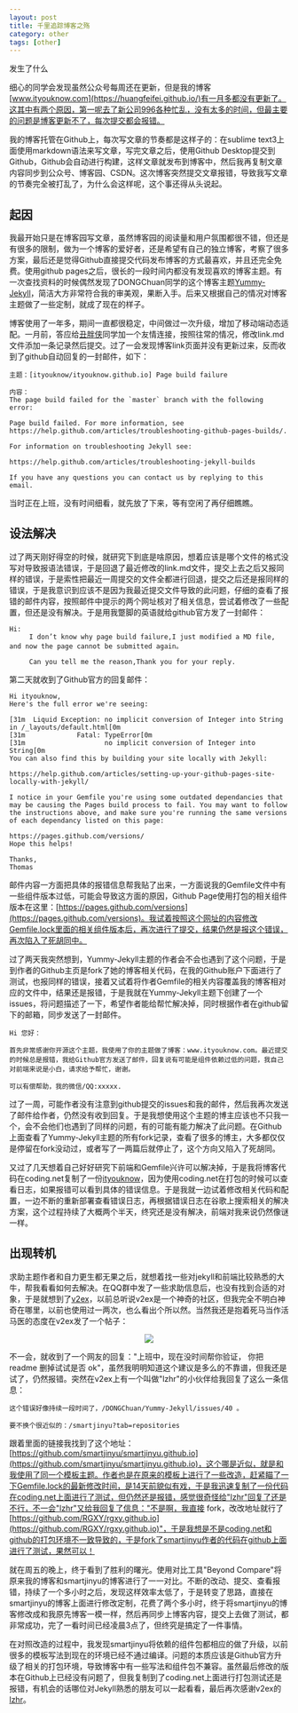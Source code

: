 ```yaml
---
layout: post
title: 千里追踪博客之殇
category: other
tags: [other]
---
```


发生了什么

细心的同学会发现虽然公众号每周还在更新，但是我的博客[www.ityouknow.com](https://huangfeifei.github.io/)有一月多都没有更新了。这其中有两个原因，第一呢去了新公司996各种忙乱，没有太多的时间，但最主要的问题是博客更新不了，每次提交都会报错。

我的博客托管在Github上，每次写文章的节奏都是这样子的：在sublime text3上面使用markdown语法来写文章，写完文章之后，使用Github Desktop提交到Github，Github会自动进行构建，这样文章就发布到博客中，然后我再复制文章内容同步到公众号、博客园、CSDN。这次博客突然提交文章报错，导致我写文章的节奏完全被打乱了，为什么会这样呢，这个事还得从头说起。


## 起因

我最开始只是在博客园写文章，虽然博客园的阅读量和用户氛围都很不错，但还是有很多的限制，做为一个博客的爱好者，还是希望有自己的独立博客，考察了很多方案，最后还是觉得Github直接提交代码发布博客的方式最喜欢，并且还完全免费。使用github pages之后，很长的一段时间内都没有发现喜欢的博客主题。有一次查找资料的时候偶然发现了DONGChuan同学的这个博客主题[Yummy-Jekyll](https://github.com/DONGChuan/Yummy-Jekyll)，简洁大方非常符合我的审美观，果断入手。后来又根据自己的情况对博客主题做了一些定制，就成了现在的样子。

博客使用了一年多，期间一直都很稳定，中间做过一次升级，增加了移动端动态适配。一月前，答应给[丑胖侠](http://blog.csdn.net/wo541075754)同学加一个友情连接，按照往常的情况，修改link.md文件添加一条记录然后提交。过了一会发现博客link页面并没有更新过来，反而收到了github自动回复的一封邮件，如下：

``` text
主题：[ityouknow/ityouknow.github.io] Page build failure

内容：
The page build failed for the `master` branch with the following error: 

Page build failed. For more information, see https://help.github.com/articles/troubleshooting-github-pages-builds/.

For information on troubleshooting Jekyll see:

https://help.github.com/articles/troubleshooting-jekyll-builds 

If you have any questions you can contact us by replying to this email.
```

当时正在上班，没有时间细看，就先放了下来，等有空闲了再仔细瞧瞧。

## 设法解决

过了两天刚好得空的时候，就研究下到底是啥原因，想着应该是哪个文件的格式没写对导致报语法错误，于是回退了最近修改的link.md文件，提交上去之后又报同样的错误，于是索性把最近一周提交的文件全都进行回退，提交之后还是报同样的错误，于是我意识到应该不是因为我最近提交文件导致的此问题，仔细的查看了报错的邮件内容，按照邮件中提示的两个网址核对了相关信息，尝试着修改了一些配置，但还是没有解决。于是用我蹩脚的英语就给github官方发了一封邮件：

``` text
Hi:
     I don’t know why page build failure,I just modified a MD file, and now the page cannot be submitted again。

     Can you tell me the reason,Thank you for your reply.
```

第二天就收到了Github官方的回复邮件：

``` text
Hi ityouknow,
Here's the full error we're seeing:

[31m  Liquid Exception: no implicit conversion of Integer into String in /_layouts/default.html[0m
[31m             Fatal: TypeError[0m
[31m                    no implicit conversion of Integer into String[0m
You can also find this by building your site locally with Jekyll:

https://help.github.com/articles/setting-up-your-github-pages-site-locally-with-jekyll/

I notice in your Gemfile you're using some outdated dependancies that may be causing the Pages build process to fail. You may want to follow the instructions above, and make sure you're running the same versions of each dependancy listed on this page:

https://pages.github.com/versions/
Hope this helps!

Thanks,
Thomas
```

邮件内容一方面把具体的报错信息帮我贴了出来，一方面说我的Gemfile文件中有一些组件版本过低，可能会导致这方面的原因，Github Page使用打包的相关组件版本在这里：[https://pages.github.com/versions](https://pages.github.com/versions)。我试着按照这个网址的内容修改Gemfile.lock里面的相关组件版本后，再次进行了提交，结果仍然是报这个错误，再次陷入了死胡同中。

过了两天我突然想到，Yummy-Jekyll主题的作者会不会也遇到了这个问题，于是到作者的Github主页是fork了她的博客相关代码，在我的Github账户下面进行了测试，也报同样的错误，接着又试着将作者Gemfile的相关内容覆盖我的博客相对应的文件中，结果还是报错，于是我就在Yummy-Jekyll主题下创建了一个issues，将问题描述了一下，希望作者能给帮忙解决掉，同时根据作者在github留下的邮箱，同步发送了一封邮件。

``` text
Hi 您好：

首先非常感谢你开源这个主题，我使用了你的主题做了博客：www.ityouknow.com。最近提交的时候总是报错，我给Github官方发送了邮件，回复说有可能是组件依赖过低的问题，我自己对前端来说是小白，请求给予帮忙，谢谢。

可以有偿帮助，我的微信/QQ:xxxxx.
```

过了一周，可能作者没有注意到github提交的issues和我的邮件，然后我再次发送了邮件给作者，仍然没有收到回复。于是我想使用这个主题的博主应该也不只我一个，会不会他们也遇到了同样的问题，有的可能有能力解决了此问题。在Github上面查看了Yummy-Jekyll主题的所有fork记录，查看了很多的博主，大多都仅仅是停留在fork没动过，或者写了一两篇后就停止了，这个方向又陷入了死胡同。

又过了几天想着自己好好研究下前端和Gemfile兴许可以解决掉，于是我将博客代码在coding.net复制了一份[ityouknow](https://coding.net/u/ityouknow/p/ityouknow/git)，因为使用coding.net在打包的时候可以查看日志，如果报错可以看到具体的错误信息。于是我就一边试着修改相关代码和配置，一边不断的重新部署查看错误日志，再根据错误日志在谷歌上搜索相关的解决方案，这个过程持续了大概两个半天，终究还是没有解决，前端对我来说仍然像谜一样。

## 出现转机

求助主题作者和自力更生都无果之后，就想着找一些对jekyll和前端比较熟悉的大牛，帮我看看如何去解决。在QQ群中发了一些求助信息后，也没有找到合适的对象，于是就想到了[v2ex](https://www.v2ex.com/)，以前总听说v2ex是一个神奇的社区，但我完全不明白神奇在哪里，以前也使用过一两次，也么看出个所以然。当然我还是抱着死马当作活马医的态度在v2ex发了一个帖子：

<div align="center">
  <img src="https://huangfeifei.github.io/assets/images/2017/v2ex.png">
</div>

不一会，就收到了一个网友的回复："上班中，现在没时间帮你验证， 你把 readme 删掉试试是否 ok"，虽然我明明知道这个建议是多么的不靠谱，但我还是试了，仍然报错。突然在v2ex上有一个叫做"lzhr"的小伙伴给我回复了这么一条信息：

``` text
这个错误好像持续一段时间了，/DONGChuan/Yummy-Jekyll/issues/40 。 

要不换个很近似的：/smartjinyu?tab=repositories
```

跟着里面的链接我找到了这个地址：[https://github.com/smartjinyu/smartjinyu.github.io](https://github.com/smartjinyu/smartjinyu.github.io)，这个哪是近似，就是和我使用了同一个模板主题。作者也是在原来的模板上进行了一些改造，赶紧瞄了一下Gemfile.lock的最新修改时间，是14天前貌似有戏，于是我迅速复制了一份代码在coding.net上面进行了测试，但仍然还是报错，感觉很奇怪给"lzhr"回复了还是不行，不一会"lzhr"又给我回复了信息："不是啊，我直接 fork，改改地址就行了 [https://github.com/RGXY/rgxy.github.io](https://github.com/RGXY/rgxy.github.io)"，于是我想是不是coding.net和github的打包环境不一致导致的，于是fork了smartjinyu作者的代码在github上面进行了测试，果然可以！

就在周五的晚上，终于看到了胜利的曙光。使用对比工具"Beyond Compare"将原来我的博客和smartjinyu的博客进行了一一对比。不断的改动、提交、查看报错，持续了一个多小时之后，发现这样效率太低了，于是转变了思路，直接在smartjinyu的博客上面进行修改定制，花费了两个多小时，终于将smartjinyu的博客修改成和我原先博客一模一样，然后再同步上博客内容，提交上去做了测试，都非常成功，完了一看时间已经凌晨3点了，但终究是搞定了一件事情。

在对照改造的过程中，我发现smartjinyu将依赖的组件包都相应的做了升级，以前很多的模板写法到现在的环境已经不通过编译。问题的本质应该是Github官方升级了相关的打包环境，导致博客中有一些写法和组件包不兼容。虽然最后修改的版本在Github上已经没有问题了，但我复制到了coding.net上面进行打包测试还是报错，有机会的话哪位对Jekyll熟悉的朋友可以一起看看，最后再次感谢v2ex的[lzhr](https://www.v2ex.com/member/lzhr)。


